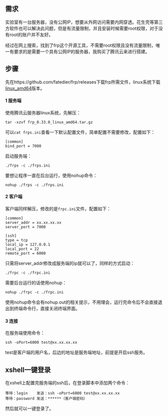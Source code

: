 ## 需求

实验室有一台服务器，没有公网IP，想要从外网访问需要内网穿透。花生壳等第三方软件也可以解决此问题，但是有流量限制，并且安装时候需要root权限，对于没有root的账户并不友好。

经过在网上搜索，找到了frp这个开源工具，不需要root权限且没有流量限制，唯一有要求的是需要一个具有公网IP的服务器，我购买了腾讯云来进行搭建。

## 步骤

先在https://github.com/fatedier/frp/releases下载frp所需文件，linux系统下载[linux_amd64](https://github.com/fatedier/frp/releases/download/v0.33.0/frp_0.33.0_linux_amd64.tar.gz)版本。

#### 1 服务端

使用腾讯云服务器linux系统，先解压：

```
tar -xzvf frp_0.33.0_linux_amd64.tar.gz
```

可以`cat frps.ini`查看一下默认配置文件，简单配置不需要修改，配置如下：

```
[common]
bind_port = 7000
```

启动服务端：

```
./frps -c ./frps.ini
```

要想让程序一直在后台运行，使用nohup命令：

```
nohup ./frps -c ./frps.ini
```

#### 2 客户端

客户端同样解压，修改的是`frpc.ini`文件，配置如下：

```
[common]
server_addr = xx.xx.xx.xx
server_port = 7000

[ssh]
type = tcp
local_ip = 127.0.0.1
local_port = 22
remote_port = 6000
```

只需将server_addr修改成服务端的ip就可以了，同样的方式启动：

```
./frpc -c ./frpc.ini
```

需要后台运行的话使用nohup：

```
nohup ./frpc -c ./frpc.ini
```

使用nohup命令会有nohup.out的相关提示，不用理会，运行完命令后不会直接退出到终端命令行，直接关闭终端界面。

#### 3 连接

在服务端使用命令：

```
ssh -oPort=6000 test@xx.xx.xx.xx
```

test是客户端的用户名，后边的地址是服务端地址，前提是开启ssh服务。

## xshell一键登录

在xshell上配置完服务端的ssh后，在登录脚本中添加两个命令：

```
等待：login	发送：ssh -oPort=6000 test@xx.xx.xx.xx
等待：password	发送：******（客户端密码）
```

然后就可以一键登录了。

